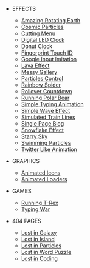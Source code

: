 - EFFECTS
  - [Amazing Rotating Earth](/demos/amazing-rotating-earth/)
  - [Cosmic Particles](/demos/cosmic-particles/)
  - [Cutting Menu](/demos/cutting-menu/)
  - [Digital LED Clock](/demos/digital-led-clock/)
  - [Donut Clock](/demos/donut-clock/)
  - [Fingerprint Touch ID](/demos/fingerprint-touch-id/)
  - [Google Input Imitation](/demos/google-input-imitation/)
  - [Lava Effect](/demos/lava-effect/)
  - [Messy Gallery](/demos/messy-gallery/)
  - [Particles Control](/demos/particles-control/)
  - [Rainbow Spider](/demos/rainbow-spider/)
  - [Rollover Countdown](/demos/rollover-countdown/)
  - [Running Polar Bear](/demos/running-polar-bear/)
  - [Simple Typing Animation](/demos/simple-typing-animation/)
  - [Simple Wave Effect](/demos/simple-wave-effect/)
  - [Simulated Train Lines](/demos/simulated-train-lines/)
  - [Single Page Blog](/demos/single-page-blog/)
  - [Snowflake Effect](/demos/snowflake-effect/)
  - [Starry Sky](/demos/starry-sky/)
  - [Swimming Particles](/demos/swimming-particles/)
  - [Twitter Like Animation](/demos/twitter-like-animation/)

- GRAPHICS
  - [Animated Icons](/demos/animated-icons/)
  - [Animated Loaders](/demos/animated-loaders/)

- GAMES
  - [Running T-Rex](/demos/running-t-rex/)
  - [Typing War](/demos/typing-war/)

- 404 PAGES
  - [Lost in Galaxy](/demos/lost-in-galaxy/)
  - [Lost in Island](/demos/lost-in-island/)
  - [Lost in Particles](/demos/lost-in-particles/)
  - [Lost in Word Puzzle](/demos/lost-in-word-puzzle/)
  - [Lost in Coding](/404.html)
